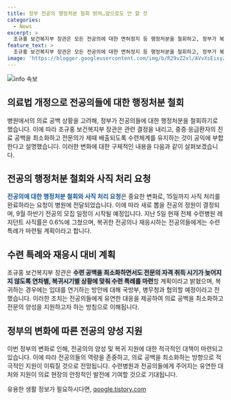 ```yaml
---
title: 정부 전공의 행정처분 철회 밝혀…앞으로도 안 할 것
categories:
  - News
excerpt: >
  조규홍 보건복지부 장관은 모든 전공의에 대한 면허정지 등 행정처분을 철회하고, 정부가 복귀 여부와 관계없이 이를 실행함으로써 의료 공백 상황을 개선하기로 결정했다. 이에 따라 모든 전공의에 대해서는 향후에도 행정처분을 하지 않을 계획이며, 수련체계의 연속성을 유지하고 진료 공백을 최소화하는 것이 공익에 부합한다고 설명했다. 또한, 전공의들에게는 수련 특례를 마련하여 전문의 자격 취득을 지원하고, 9월에 복귀하는 경우에는 입대를 연기하는 방안을 협의할 예정이라고 전했다. (종합)
feature_text: >
  조규홍 보건복지부 장관은 모든 전공의에 대한 면허정지 등 행정처분을 철회하고, 정부가 복귀 여부와 관계없이 이를 실행함으로써 의료 공백 상황을 개선하기로 결정했다. 이에 따라 모든 전공의에 대해서는 향후에도 행정처분을 하지 않을 계획이며, 수련체계의 연속성을 유지하고 진료 공백을 최소화하는 것이 공익에 부합한다고 설명했다. 또한, 전공의들에게는 수련 특례를 마련하여 전문의 자격 취득을 지원하고, 9월에 복귀하는 경우에는 입대를 연기하는 방안을 협의할 예정이라고 전했다. (종합)
image: 'https://blogger.googleusercontent.com/img/b/R29vZ2xl/AVvXsEixyZcFfHzMRdzZMjFBmAUKJYCLCGyLL1o632UiGVXcaFdKo_bkvkuCioo0uUKlGfBVcT3P84aROyZIXSBEx3Aw5nCQ3pTgDom1WDC4m8eifvWiAmWEEVb4x6G_l8C0QH225ldMjyaFvpxGEBGNO37VmDTDMHGhJPq73UglMfDca1-0aw/s1600/blogspot.png'
---
```


<p><img src="https://blogger.googleusercontent.com/img/b/R29vZ2xl/AVvXsEixyZcFfHzMRdzZMjFBmAUKJYCLCGyLL1o632UiGVXcaFdKo_bkvkuCioo0uUKlGfBVcT3P84aROyZIXSBEx3Aw5nCQ3pTgDom1WDC4m8eifvWiAmWEEVb4x6G_l8C0QH225ldMjyaFvpxGEBGNO37VmDTDMHGhJPq73UglMfDca1-0aw/s1600/blogspot.png" alt="info 속보" /></p>

<h2 data-ke-size="size26">의료법 개정으로 전공의들에 대한 행정처분 철회</h2>

<p>병원에서의 의료 공백 상황을 고려해, 정부가 전공의들에 대한 행정처분을 철회하기로 했습니다. 이에 따라 조규홍 보건복지부 장관은 관련 결정을 내리고, 중증·응급환자의 진료 공백을 최소화하고 전문의가 제때 배출되도록 수련체계를 유지하는 것이 공익에 부합한다고 설명했습니다. 이러한 변화에 대한 구체적인 내용을 다음과 같이 살펴보겠습니다.</p>

<p data-ke-size="size16"></p>

<h2 data-ke-size="size24">전공의 행정처분 철회와 사직 처리 요청</h2>

<p><b><span style="color: #1a5490;">전공의에 대한 행정처분 철회와 사직 처리 요청</span></b>은 중요한 변화로, 15일까지 사직 처리를 완료하라는 요청이 병원에 전달되었습니다. 이에 따라 새로 뽑을 전공의 정원이 결정되며, 9월 하반기 전공의 모집 일정이 시작될 예정입니다. 지난 5일 현재 전체 수련병원 레지던트 사직률은 0.6%에 그쳤으며, 복귀한 전공의나 재응시하는 전공의들에게는 수련 특례가 마련될 계획이라고 합니다.</p>

<p data-ke-size="size16"></p>

<h2 data-ke-size="size24">수련 특례와 재응시 대비 계획</h2>

<p>조규홍 보건복지부 장관은 <b><span style="background-color: #21538527;">수련 공백을 최소화하면서도 전문의 자격 취득 시기가 늦어지지 않도록 연차별, 복귀시기별 상황에 맞춰 수련 특례를 마련</span></b>할 계획이라고 밝혔으며, 복귀하는 경우에는 입대를 연기하는 방안에 대해 국방부, 병무청과 협의할 예정이라고 전했습니다. 이러한 조치는 전공의들에게 유연한 대응을 제공하여 의료 공백을 최소화하고 전문의 양성을 지원하고자 하는 방침으로 이해됩니다.</p>

<p data-ke-size="size16"></p>

<h2 data-ke-size="size24">정부의 변화에 따른 전공의 양성 지원</h2>

<p>이번 정부의 변화로 인해, 전공의의 양성 및 복귀 지원에 대한 적극적인 대책이 마련되고 있습니다. 이에 따라 전공의들의 역량을 존중하고, 의료 공백을 최소화하는 방향으로 적극적인 지원이 이뤄질 것으로 전망됩니다. 수련병원과 전공의들에게 주어지는 유연한 대처와 지원이 의료 현장의 안정적인 발전에 기여할 것으로 기대됩니다.</p>

<p data-ke-size="size16"></p>
유용한 생활 정보가 필요하시다면, <a href="https://qoogle.tistory.com" rel="dofollow">qoogle.tistory.com</a>


